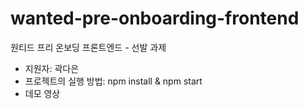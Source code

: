 # wanted-pre-onboarding-frontend
원티드 프리 온보딩 프론트엔드 - 선발 과제

- 지원자: 곽다은
- 프로젝트의 실행 방법: npm install & npm start
- 데모 영상
